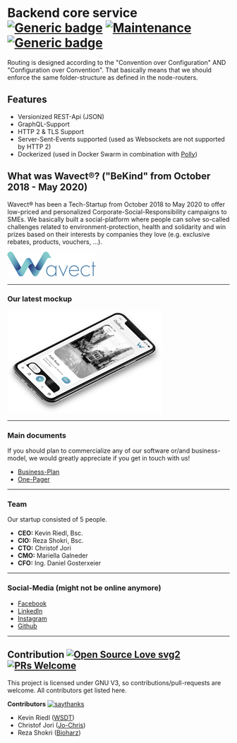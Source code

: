 # Backend core service  [![Generic badge](https://img.shields.io/badge/Docker-Compatible-blue.svg)](https://docker.com) [![Maintenance](https://img.shields.io/badge/Maintained%3F-no-red.svg)](https://bitbucket.org/lbesson/ansi-colors) [![Generic badge](https://img.shields.io/badge/Made%20with-Node.JS-blueviolet)](https://nodejs.org/)

Routing is designed according to the "Convention over Configuration" AND "Configuration over Convention". That basically means that we should enforce the same folder-structure as defined in the node-routers. 

## Features
* Versionized REST-Api (JSON)
* GraphQL-Support
* HTTP 2 & TLS Support
* Server-Sent-Events supported (used as Websockets are not supported by HTTP 2)
* Dockerized (used in Docker Swarm in combination with [Polly](https://www.npmjs.com/package/polly-js))



## What was Wavect®? ("BeKind" from October 2018 - May 2020)
Wavect® has been a Tech-Startup from October 2018 to May 2020 to offer low-priced and personalized Corporate-Social-Responsibility campaigns to SMEs. We basically built a social-platform where people can solve so-called challenges related to environment-protection, health and solidarity and win prizes based on their interests by companies they love (e.g. exclusive rebates, products, vouchers, ...).

![Image Wavect_Logo](https://github.com/wsdt/Wavect_Base/blob/master/files_github/Marketing/Corporate-Identity/01_Logo/color/combination-mark/png/Logo_WAVECT_color_comb-m_200.png)
<hr />

### Our latest mockup

![Wavect - Mockup](https://github.com/wsdt/Wavect_Base/blob/master/files_github/Marketing/Corporate-Identity/15_Prototype/Wireframes_Mockups_Design/20190925_MariellasMockup.png)
<hr />

### Main documents
If you should plan to commercialize any of our software or/and business-model, we would greatly appreciate if you get in touch with us!
* [Business-Plan](https://github.com/wsdt/Wavect_Base/blob/master/files_github/Wavect_BusinessPlan.pdf)
* [One-Pager](https://github.com/wsdt/Wavect_Base/blob/master/files_github/Konzept_OnePager.pdf)
<hr />

### Team
Our startup consisted of 5 people.
* **CEO:** Kevin Riedl, Bsc.
* **CIO:** Reza Shokri, Bsc.
* **CTO:** Christof Jori
* **CMO:** Mariella Galneder
* **CFO:** Ing. Daniel Gosterxeier
<hr />

### Social-Media (might not be online anymore)
* [Facebook](https://www.facebook.com/wavect/)
* [LinkedIn](https://www.linkedin.com/company/wavect)
* [Instagram](https://www.instagram.com/wavect.io)
* [Github](https://github.com/bekind-austria)
<hr />

## Contribution [![Open Source Love svg2](https://badges.frapsoft.com/os/v2/open-source.svg?v=103)](https://github.com/ellerbrock/open-source-badges/) [![PRs Welcome](https://img.shields.io/badge/PRs-welcome-brightgreen.svg?style=flat-square)](http://makeapullrequest.com)

This project is licensed under GNU V3, so contributions/pull-requests are welcome. All contributors get listed here. 

**Contributors** [![saythanks](https://img.shields.io/badge/say-thanks-ff69b4.svg)](https://saythanks.io/to/kennethreitz)
- Kevin Riedl ([WSDT](https://github.com/wsdt))
- Christof Jori ([Jo-Chris](https://github.com/Jo-Chris))
- Reza Shokri ([Bioharz](https://github.com/bioharz))
